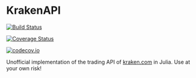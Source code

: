 # KrakenAPI

[![Build Status](https://travis-ci.org/geresdi/KrakenAPI.jl.svg?branch=master)](https://travis-ci.org/geresdi/KrakenAPI.jl)

[![Coverage Status](https://coveralls.io/repos/geresdi/KrakenAPI.jl/badge.svg?branch=master&service=github)](https://coveralls.io/github/geresdi/KrakenAPI.jl?branch=master)

[![codecov.io](http://codecov.io/github/geresdi/KrakenAPI.jl/coverage.svg?branch=master)](http://codecov.io/github/geresdi/KrakenAPI.jl?branch=master)

Unofficial implementation of the trading API of [kraken.com](https://www.kraken.com) in Julia. Use at your own risk!
